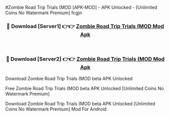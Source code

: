 #Zombie Road Trip Trials (MOD [APK-MOD] - APK Unlocked - [Unlimited Coins No Watermark Premium] fcgjn



<div align="center">

<h3>🔴 Download [Server1] 👉👉 <a href="https://momento.my/?title=Zombie_Road_Trip_Trials_(MOD">Zombie Road Trip Trials (MOD Mod Apk</a></h3><br>

<h3>🔴 Download [Server2] 👉👉 <a href="https://momento.my/?title=Zombie_Road_Trip_Trials_(MOD">Zombie Road Trip Trials (MOD Mod Apk</a></h3>
</div>



Download Zombie Road Trip Trials (MOD beta APK Unlocked

Free Zombie Road Trip Trials (MOD beta APK Unlocked [Unlimited Coins No Watermark Premium]

Download Zombie Road Trip Trials (MOD beta APK Unlocked [Unlimited Coins No Watermark Premium] Mod For Android
